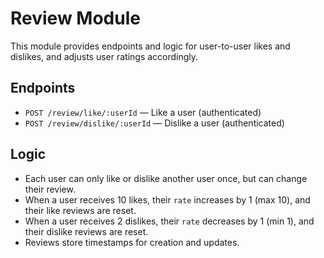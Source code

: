 # Review Module

This module provides endpoints and logic for user-to-user likes and dislikes, and adjusts user ratings accordingly.

## Endpoints
- `POST /review/like/:userId` — Like a user (authenticated)
- `POST /review/dislike/:userId` — Dislike a user (authenticated)

## Logic
- Each user can only like or dislike another user once, but can change their review.
- When a user receives 10 likes, their `rate` increases by 1 (max 10), and their like reviews are reset.
- When a user receives 2 dislikes, their `rate` decreases by 1 (min 1), and their dislike reviews are reset.
- Reviews store timestamps for creation and updates. 